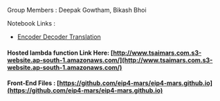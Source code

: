 Group Members : Deepak Gowtham, Bikash Bhoi

Notebook Links : 
- [Encoder Decoder Translation](https://github.com/eip4-mars/EIP4P2/blob/master/Session11/EVA4P2_S11_annotated_encoder_decoder.ipynb)


#### Hosted lambda function Link Here: [http://www.tsaimars.com.s3-website.ap-south-1.amazonaws.com/](http://www.tsaimars.com.s3-website.ap-south-1.amazonaws.com/)
#### Front-End Files : [https://github.com/eip4-mars/eip4-mars.github.io](https://github.com/eip4-mars/eip4-mars.github.io)
